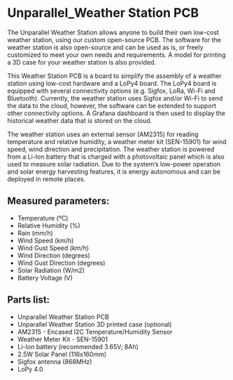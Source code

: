 # Unparallel_Weather Station PCB

The Unparallel Weather Station allows anyone to build their own low-cost weather station, using our custom open-source PCB. The software for the weather station is also open-source and can be used as is, or freely customized to meet your own needs and requirements. A model for printing a 3D case for your weather station is also provided.

This Weather Station PCB is a board to simplify the assembly of a weather station using low-cost hardware and a LoPy4 board. The LoPy4 board is equipped with several connectivity options (e.g. Sigfox, LoRa, Wi-Fi and Bluetooth). Currently, the weather station uses Sigfox and/or Wi-Fi to send the data to the cloud, however, the software can be extended to support other connectivity options. A Grafana dashboard is then used to display the historical weather data that is stored on the cloud.

The weather station uses an external sensor (AM2315) for reading temperature and relative humidity, a weather meter kit (SEN-15901) for wind speed, wind direction and precipitation. The weather station is powered from a Li-Ion battery that is charged with a photovoltaic panel which is also used to measure solar radiation. Due to the system’s low-power operation and solar energy harvesting features, it is energy autonomous and can be deployed in remote places.

## Measured parameters:  
*	Temperature (ºC)
*	Relative Humidity (%)
*	Rain (mm/h)
*	Wind Speed (km/h)
*	Wind Gust Speed (km/h)
*	Wind Direction (degrees)
*	Wind Gust Direction (degrees)
*	Solar Radiation (W/m2)
*	Battery Voltage (V)

## Parts list:  
*	Unparallel Weather Station PCB
*	Unparallel Weather Station 3D printed case (optional)
*	AM2315 - Encased I2C Temperature/Humidity Sensor
*	Weather Meter Kit - SEN-15901
*	Li-Ion battery (recommended 3.65V; 8Ah)
*	2.5W Solar Panel (116x160mm)
*	Sigfox antenna (868MHz)
*	LoPy 4.0
